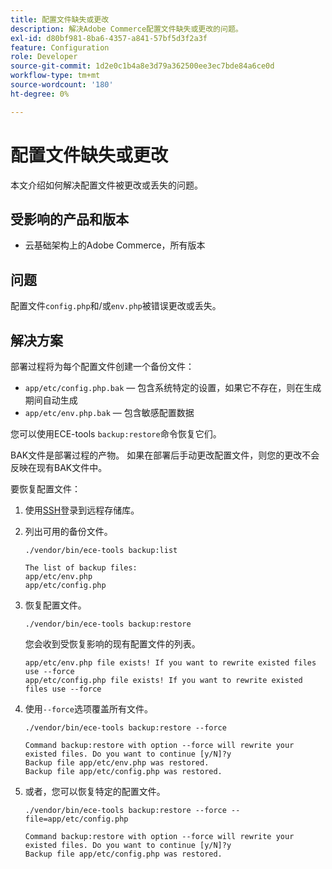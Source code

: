 ```yaml
---
title: 配置文件缺失或更改
description: 解决Adobe Commerce配置文件缺失或更改的问题。
exl-id: d80bf981-8ba6-4357-a841-57bf5d3f2a3f
feature: Configuration
role: Developer
source-git-commit: 1d2e0c1b4a8e3d79a362500ee3ec7bde84a6ce0d
workflow-type: tm+mt
source-wordcount: '180'
ht-degree: 0%

---
```


# 配置文件缺失或更改

本文介绍如何解决配置文件被更改或丢失的问题。

## 受影响的产品和版本

* 云基础架构上的Adobe Commerce，所有版本

## 问题

配置文件`config.php`和/或`env.php`被错误更改或丢失。

## 解决方案

部署过程将为每个配置文件创建一个备份文件：

* `app/etc/config.php.bak` — 包含系统特定的设置，如果它不存在，则在生成期间自动生成
* `app/etc/env.php.bak` — 包含敏感配置数据

您可以使用ECE-tools `backup:restore`命令恢复它们。

BAK文件是部署过程的产物。 如果在部署后手动更改配置文件，则您的更改不会反映在现有BAK文件中。

要恢复配置文件：

1. 使用[SSH](https://devdocs.magento.com/cloud/env/environments-ssh.html#ssh)登录到远程存储库。
1. 列出可用的备份文件。

   ```
   ./vendor/bin/ece-tools backup:list
   ```

   ```
   The list of backup files:
   app/etc/env.php
   app/etc/config.php
   ```

1. 恢复配置文件。

   ```
   ./vendor/bin/ece-tools backup:restore
   ```

   您会收到受恢复影响的现有配置文件的列表。

   ```
   app/etc/env.php file exists! If you want to rewrite existed files use --force
   app/etc/config.php file exists! If you want to rewrite existed files use --force
   ```

1. 使用`--force`选项覆盖所有文件。

   ```
   ./vendor/bin/ece-tools backup:restore --force
   ```

   ```
   Command backup:restore with option --force will rewrite your existed files. Do you want to continue [y/N]?y
   Backup file app/etc/env.php was restored.
   Backup file app/etc/config.php was restored.
   ```

1. 或者，您可以恢复特定的配置文件。

   ```
   ./vendor/bin/ece-tools backup:restore --force --file=app/etc/config.php
   ```

   ```
   Command backup:restore with option --force will rewrite your existed files. Do you want to continue [y/N]?y
   Backup file app/etc/config.php was restored.
   ```
